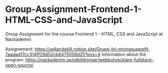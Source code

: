 # Group-Assignment-Frontend-1-HTML-CSS-and-JavaScript
Group Assignment for the course Frontend 1 – HTML, CSS and JavaScript at Nackademin

Assignement: https://willandskill.notion.site/Grupp-Inl-mningsuppgift-7aadad17cc314ff29d52cb8475059d25?pvs=4
Information about the program: https://nackademin.se/utbildningar/webbutvecklare-fullstack-open-source/
